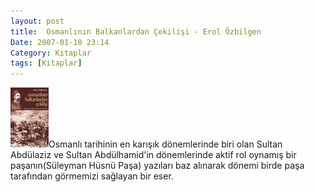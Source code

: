 ```yaml
---
layout: post
title:  Osmanlının Balkanlardan Çekilişi - Erol Özbilgen
Date: 2007-01-10 23:14
Category: Kitaplar
tags: [Kitaplar]
---
```


![Osmanlının Balkanlardan Çekilişi - Süleyman Hüsnü Paşa][]Osmanlı
tarihinin en karışık dönemlerinde biri olan Sultan Abdülaziz ve Sultan
Abdülhamid'in dönemlerinde aktif rol oynamış bir paşanın(Süleyman Hüsnü
Paşa) yazıları baz alınarak dönemi birde paşa tarafından görmemizi
sağlayan bir eser.

  [Osmanlının Balkanlardan Çekilişi - Süleyman Hüsnü Paşa]: /images/osmanli_balkanlar_cek.kucukresim.gif

